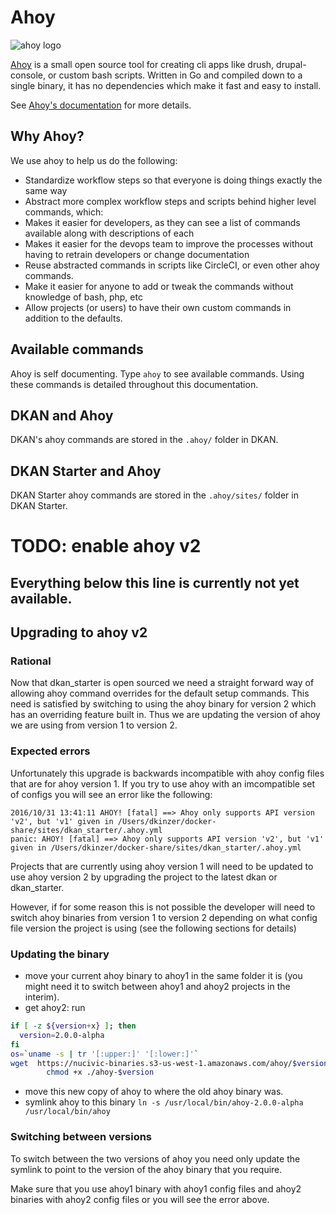 # Ahoy

<img src="https://camo.githubusercontent.com/3c5f11de213d31ad57f73be305d05f37d3feade3/687474703a2f2f6936352e74696e797069632e636f6d2f76717277676c2e706e67" alt="ahoy logo"/>

[Ahoy](https://github.com/DevinciHQ/ahoy) is a small open source tool for creating cli apps like drush, drupal-console, or custom bash scripts. Written in Go and compiled down to a single binary, it has no dependencies which make it fast and easy to install.

See [Ahoy's documentation](https://github.com/DevinciHQ/ahoy) for more details.

## Why Ahoy?
We use ahoy to help us do the following:
* Standardize workflow steps so that everyone is doing things exactly the same way
* Abstract more complex workflow steps and scripts behind higher level commands, which:
* Makes it easier for developers, as they can see a list of commands available along with descriptions of each
* Makes it easier for the devops team to improve the processes without having to retrain developers or change documentation
* Reuse abstracted commands in scripts like CircleCI, or even other ahoy commands.
* Make it easier for anyone to add or tweak the commands without knowledge of bash, php, etc
* Allow projects (or users) to have their own custom commands in addition to the defaults.

## Available commands
Ahoy is self documenting. Type ``ahoy`` to see available commands. Using these commands is detailed throughout this documentation.

## DKAN and Ahoy

DKAN's ahoy commands are stored in the ``.ahoy/`` folder in DKAN.

## DKAN Starter and Ahoy

DKAN Starter ahoy commands are stored in the ``.ahoy/sites/`` folder in DKAN Starter.

# TODO: enable ahoy v2
Everything below this line is currently not yet available.
---

## Upgrading to ahoy v2
### Rational
Now that dkan_starter is open sourced we need a straight forward way of allowing
ahoy command overrides for  the default setup commands.  This need is satisfied by
switching to using the ahoy binary for  version 2 which has an overriding
feature built in. Thus we are updating the version of ahoy we are using from version
1 to version 2.

### Expected errors
Unfortunately this upgrade is backwards incompatible with ahoy
config files that are for ahoy version 1.  If you try to use ahoy with an
imcompatible set of configs you will see an error like the following:

```
2016/10/31 13:41:11 AHOY! [fatal] ==> Ahoy only supports API version 'v2', but 'v1' given in /Users/dkinzer/docker-share/sites/dkan_starter/.ahoy.yml
panic: AHOY! [fatal] ==> Ahoy only supports API version 'v2', but 'v1' given in /Users/dkinzer/docker-share/sites/dkan_starter/.ahoy.yml
```

Projects that are currently using ahoy version 1 will need to be updated to use
ahoy version 2 by upgrading the project to the latest dkan or dkan_starter.

However, if for some reason this is not possible the developer will
need to switch  ahoy binaries from version 1 to version 2 depending on what config
file version the project is using (see the following sections for details)

### Updating the binary
*  move your current ahoy binary to ahoy1 in the same folder it is (you might
   need it to switch between ahoy1 and ahoy2 projects in the interim).
* get ahoy2: run
```bash
if [ -z ${version+x} ]; then
  version=2.0.0-alpha
fi
os=`uname -s | tr '[:upper:]' '[:lower:]'`
wget  https://nucivic-binaries.s3-us-west-1.amazonaws.com/ahoy/$version/ahoy-$os-amd64 -O ./ahoy-$version && \
        chmod +x ./ahoy-$version
```
* move this new copy of ahoy to where the old ahoy binary was.
* symlink ahoy to this binary `ln -s /usr/local/bin/ahoy-2.0.0-alpha /usr/local/bin/ahoy`

### Switching between versions
To switch between the two versions of ahoy you need only update the symlink to
point to the version of the ahoy binary that you require.

Make sure that you use ahoy1 binary with ahoy1 config files and ahoy2 binaries
with ahoy2 config files or you will see the error above.
